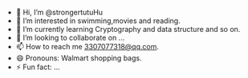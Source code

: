 - 👋 Hi, I’m @strongertutuHu
- 👀 I’m interested in swimming,movies and reading.
- 🌱 I’m currently learning Cryptography and data structure and so on.
- 💞️ I’m looking to collaborate on ...
- 📫 How to reach me 3307077318@qq.com.
- 😄 Pronouns: Walmart shopping bags.
- ⚡ Fun fact: ...

<!---
strongertutuHu/strongertutuHu is a ✨ special ✨ repository because its `README.md` (this file) appears on your GitHub profile.
You can click the Preview link to take a look at your changes.
--->
